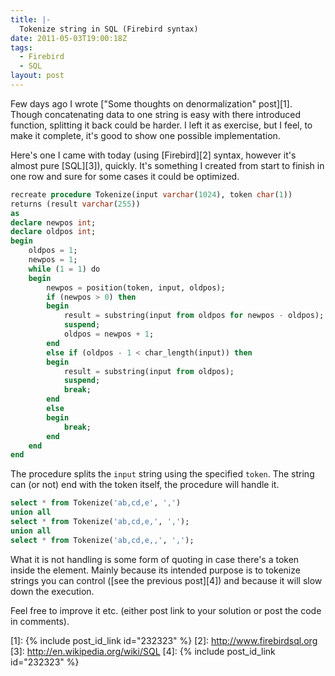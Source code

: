 ```yaml
---
title: |-
  Tokenize string in SQL (Firebird syntax)
date: 2011-05-03T19:00:18Z
tags:
  - Firebird
  - SQL
layout: post
---
```

Few days ago I wrote ["Some thoughts on denormalization" post][1]. Though concatenating data to one string is easy with there introduced function, splitting it back could be harder. I left it as exercise, but I feel, to make it complete, it's good to show one possible implementation.

Here's one I came with today (using [Firebird][2] syntax, however it's almost pure [SQL][3]), quickly. It's something I created from start to finish in one row and sure for some cases it could be optimized.

```sql
recreate procedure Tokenize(input varchar(1024), token char(1))
returns (result varchar(255))
as
declare newpos int;
declare oldpos int;
begin
	oldpos = 1;
	newpos = 1;
	while (1 = 1) do
	begin
		newpos = position(token, input, oldpos);
		if (newpos > 0) then
		begin
			result = substring(input from oldpos for newpos - oldpos);
			suspend;
			oldpos = newpos + 1;
		end
		else if (oldpos - 1 < char_length(input)) then
		begin
			result = substring(input from oldpos);
			suspend;
			break;
		end
		else
		begin
			break;
		end
	end
end
```

The procedure splits the `input` string using the specified `token`. The string can (or not) end with the token itself, the procedure will handle it.

```sql
select * from Tokenize('ab,cd,e', ',')
union all
select * from Tokenize('ab,cd,e,', ',');
union all
select * from Tokenize('ab,cd,e,,', ',');
```

What it is not handling is some form of quoting in case there's a token inside the element. Mainly because its intended purpose is to tokenize strings you can control ([see the previous post][4]) and because it will slow down the execution.

Feel free to improve it etc. (either post link to your solution or post the code in comments).

[1]: {% include post_id_link id="232323" %}
[2]: http://www.firebirdsql.org
[3]: http://en.wikipedia.org/wiki/SQL
[4]: {% include post_id_link id="232323" %}